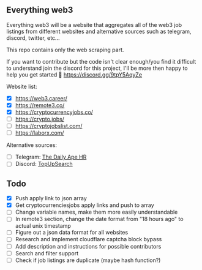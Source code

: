 ## Everything web3
Everything web3 will be a website that aggregates all of the web3 job listings from different websites and alternative sources such as telegram, discord, twitter, etc...

This repo contains only the web scraping part.

If you want to contribute but the code isn't clear enough/you find it difficult to understand join the discord for this project, I'll be more then happy to help you get started 🙂
https://discord.gg/9tpY5AqyZe

Website list:
- [x] https://web3.career/
- [x] https://remote3.co/
- [x] https://cryptocurrencyjobs.co/
- [ ] https://crypto.jobs/
- [ ] https://cryptojobslist.com/
- [ ] https://laborx.com/

Alternative sources:
- [ ] Telegram: [The Daily Ape HR](https://t.me/dailyapehr)
- [ ] Discord: [TopUpSearch](https://discord.gg/bqyrWkVywq)

## Todo

- [X] Push apply link to json array
- [X] Get cryptocurrenciesjobs apply links and push to array
- [ ] Change variable names, make them more easily understandable
- [ ] In remote3 section, change the date format from "18 hours ago" to actual unix timestamp
- [ ] Figure out a json data format for all websites
- [ ] Research and implement cloudflare captcha block bypass
- [ ] Add description and instructions for possible contributors
- [ ] Search and filter support
- [ ] Check if job listings are duplicate (maybe hash function?)
